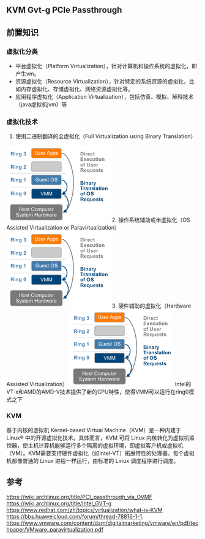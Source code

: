 ## KVM Gvt-g PCIe Passthrough

## 前置知识

### 虚拟化分类
- 平台虚拟化（Platform Virtualization），针对计算机和操作系统的虚拟化，即产生vm。
- 资源虚拟化（Resource Virtualization），针对特定的系统资源的虚拟化，比如内存虚拟化、存储虚拟化、网络资源虚拟化等。
- 应用程序虚拟化（Application Virtualization），包括仿真、模拟、解释技术（java虚拟机jvm）等

### 虚拟化技术
1. 使用二进制翻译的全虚拟化（Full Virtualization using Binary Translation）
<img src="assets/001.png" height=200>  
2. 操作系统辅助或半虚拟化（OS Assisted Virtualization or Paravirtualization）
<img src="assets/001.png" height=200>  
3. 硬件辅助的虚拟化（Hardware Assisted Virtualization）  
<img src="assets/001.png" height=200>  
Intel的VT-x和AMD的AMD-V技术提供了新的CPU特性，使得VMM可以运行在ring0模式之下

### KVM
基于内核的虚拟机 Kernel-based Virtual Machine（KVM）是一种内建于 Linux® 中的开源虚拟化技术。具体而言，KVM 可将 Linux 内核转化为虚拟机监控器，使主机计算机能够运行多个隔离的虚拟环境，即虚拟客户机或虚拟机（VM）。KVM需要支持硬件虚拟化（如Intel-VT）拓展特性的处理器。每个虚拟机都像普通的 Linux 进程一样运行，由标准的 Linux 调度程序进行调度。

## 参考
https://wiki.archlinux.org/title/PCI_passthrough_via_OVMF
https://wiki.archlinux.org/title/Intel_GVT-g
https://www.redhat.com/zh/topics/virtualization/what-is-KVM
https://bbs.huaweicloud.com/forum/thread-78816-1-1.
https://www.vmware.com/content/dam/digitalmarketing/vmware/en/pdf/techpaper/VMware_paravirtualization.pdf


